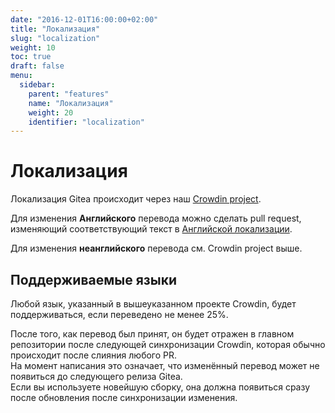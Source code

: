 ```yaml
---
date: "2016-12-01T16:00:00+02:00"
title: "Локализация"
slug: "localization"
weight: 10
toc: true
draft: false
menu:
  sidebar:
    parent: "features"
    name: "Локализация"
    weight: 20
    identifier: "localization"
---
```


# Локализация

Локализация Gitea происходит через наш [Crowdin project](https://crowdin.com/project/gitea).

Для изменения **Английского** перевода можно сделать pull request, изменяющий соответствующий текст в 
[Английской локализации](https://github.com/go-gitea/gitea/blob/master/options/locale/locale_en-US.ini).

Для изменения **неанглийского** перевода см. Crowdin project выше.

## Поддерживаемые языки

Любой язык, указанный в вышеуказанном проекте Crowdin, будет поддерживаться, если переведено не менее 25%.

После того, как перевод был принят, он будет отражен в главном репозитории после следующей синхронизации Crowdin, которая обычно происходит после слияния любого PR.  
На момент написания это означает, что изменённый перевод может не появиться до следующего релиза Gitea.  
Если вы используете новейшую сборку, она должна появиться сразу после обновления после синхронизации изменения.
